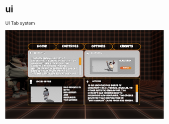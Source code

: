 # ui

UI Tab system

![alt text](https://github.com/RK010176/ui/blob/master/Assets/Pic/pic.PNG?raw=true)
